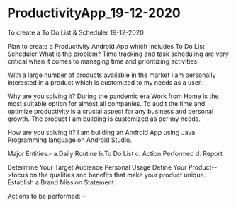 # ProductivityApp_19-12-2020
To create a To Do List &amp; Scheduler
19-12-2020 

Plan to create a Productivity Android App which includes To Do List Scheduler 
What is the problem? 
Time tracking and task scheduling are very critical when it comes to managing time and prioritizing activities. 
 
With a large number of products available in the market I am personally interested in a product which is customized to my needs as a user. 
 
Why are you solving it? 
During the pandemic era Work from Home is the most suitable option for almost all companies. To audit the time and optimize productivity is a crucial aspect for any business and personal growth. The product I am building is customized as per my needs. 
 
How are you solving it? 
I am building an Android App using Java Programming language on Android Studio. 
 
Major Entities:- 
a.Daily Routine 
b.To Do List 
c. Action Performed 
d. Report 
 
Determine Your Target Audience 
Personal Usage 
Define Your Product-->focus on the qualities and benefits that make your product unique. 
Establish a Brand Mission Statement 
 
Actions to be performed: - 
 

